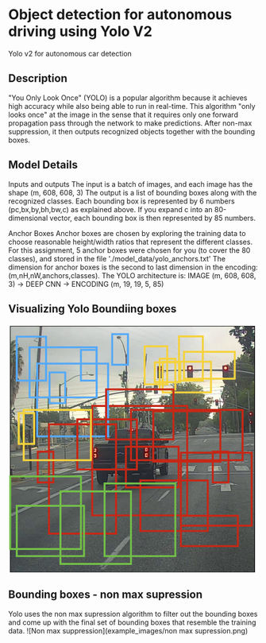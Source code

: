 # Object detection for autonomous driving using Yolo V2
Yolo v2 for autonomous car detection

## Description
"You Only Look Once" (YOLO) is a popular algorithm because it achieves high accuracy while also being able to run in real-time. This algorithm "only looks once" at the image in the sense that it requires only one forward propagation pass through the network to make predictions. After non-max suppression, it then outputs recognized objects together with the bounding boxes.

## Model Details
Inputs and outputs
The input is a batch of images, and each image has the shape (m, 608, 608, 3)
The output is a list of bounding boxes along with the recognized classes. Each bounding box is represented by 6 numbers (pc,bx,by,bh,bw,c) as explained above. If you expand c into an 80-dimensional vector, each bounding box is then represented by 85 numbers.

Anchor Boxes
Anchor boxes are chosen by exploring the training data to choose reasonable height/width ratios that represent the different classes. For this assignment, 5 anchor boxes were chosen for you (to cover the 80 classes), and stored in the file './model_data/yolo_anchors.txt'
The dimension for anchor boxes is the second to last dimension in the encoding: (m,nH,nW,anchors,classes).
The YOLO architecture is: IMAGE (m, 608, 608, 3) -> DEEP CNN -> ENCODING (m, 19, 19, 5, 85)

## Visualizing Yolo Boundiing boxes
![Yolo  bounding boxes](example_images/anchor_map.png)

## Bounding boxes - non max supression
Yolo uses the non max supression algorithm to filter out the bounding boxes and come up with the final set of bounding boxes that resemble the training data. 
![Non max suppression](example_images/non max supression.png)
